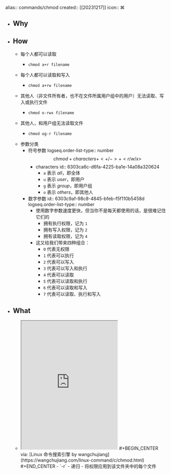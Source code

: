 alias:: commands/chmod
created:: [[20231217]]
icon:: ⌘
- ## Why
- ## How
  - 每个人都可以读取
    - ```shell
      chmod a+r filename
      ```
  - 每个人都可以读取和写入
    - ```shell
      chmod a+rw filename
      ```
  - 其他人（非文件所有者，也不在文件所属用户组中的用户）无法读取、写入或执行文件
    - ```shell
      chmod o-rwx filename
      ```
  - 其他人，和用户组无法读取文件
    - ```shell
      chmod og-r filename
      ```
  - 参数分类
    - 符号参数
      logseq.order-list-type:: number
      $$chmod + characters + <+/-> + <r/w/x>$$
      - characters
        id:: 6303ca6c-d6fa-4225-ba1e-14a08a320624
        - `a` 表示 *all*，即全体
        - `u` 表示 *user*，即用户
        - `g` 表示 *group*，即用户组
        - `o` 表示 *others*，即其他人
    - 数字参数
      id:: 6303c9af-98c8-4845-bfeb-f5f110b5458d
      logseq.order-list-type:: number
      - 使用数字参数速度更快，但当你不是每天都使用的话，是很难记住它们的
        - 拥有执行权限，记为 `1`
        - 拥有写入权限，记为 `2`
        - 拥有读取权限，记为 `4`
      - 这又给我们带来四种组合：
        - `0` 代表无权限
        - `1` 代表可以执行
        - `2` 代表可以写入
        - `3` 代表可以写入和执行
        - `4` 代表可以读取
        - `5` 代表可以读取和执行
        - `6` 代表可以读取和写入
        - `7` 代表可以读取、执行和写入
- ## What
  - <iframe src="https://wangchujiang.com/linux-command/c/chmod.html" style="height: 400px"></iframe>
    #+BEGIN_CENTER
    via: [Linux 命令搜索引擎 by wangchujiang](https://wangchujiang.com/linux-command/c/chmod.html)
    #+END_CENTER
    - `-r`
      - 递归
      - 将权限应用到该文件夹中的每个文件